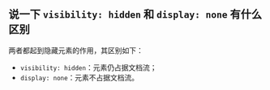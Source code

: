 ## 说一下 `visibility: hidden` 和 `display: none` 有什么区别

两者都起到隐藏元素的作用，其区别如下：
- `visibility: hidden`：元素仍占据文档流；
- `display: none`：元素不占据文档流。
